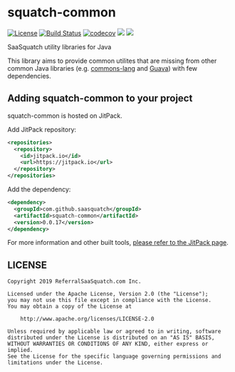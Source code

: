 # squatch-common

[![License](https://img.shields.io/badge/License-Apache%202.0-blue.svg)](https://opensource.org/licenses/Apache-2.0)
[![Build Status](https://travis-ci.org/saasquatch/squatch-common.svg?branch=master)](https://travis-ci.org/saasquatch/squatch-common)
[![codecov](https://codecov.io/gh/saasquatch/squatch-common/branch/master/graph/badge.svg)](https://codecov.io/gh/saasquatch/squatch-common)
[![](https://jitci.com/gh/saasquatch/squatch-common/svg)](https://jitci.com/gh/saasquatch/squatch-common)
[![](https://jitpack.io/v/saasquatch/squatch-common.svg)](https://jitpack.io/#saasquatch/squatch-common)

SaaSquatch utility libraries for Java

This library aims to provide common utilites that are missing from other common Java libraries (e.g. [commons-lang](https://commons.apache.org/proper/commons-lang/) and [Guava](https://github.com/google/guava)) with few dependencies.

## Adding squatch-common to your project

squatch-common is hosted on JitPack.

Add JitPack repository:

```xml
<repositories>
  <repository>
    <id>jitpack.io</id>
    <url>https://jitpack.io</url>
  </repository>
</repositories>
```

Add the dependency:

```xml
<dependency>
  <groupId>com.github.saasquatch</groupId>
  <artifactId>squatch-common</artifactId>
  <version>0.0.17</version>
</dependency>
```

For more information and other built tools, [please refer to the JitPack page](https://jitpack.io/#saasquatch/squatch-common).

## LICENSE

```
Copyright 2019 ReferralSaaSquatch.com Inc.

Licensed under the Apache License, Version 2.0 (the "License");
you may not use this file except in compliance with the License.
You may obtain a copy of the License at

    http://www.apache.org/licenses/LICENSE-2.0

Unless required by applicable law or agreed to in writing, software
distributed under the License is distributed on an "AS IS" BASIS,
WITHOUT WARRANTIES OR CONDITIONS OF ANY KIND, either express or implied.
See the License for the specific language governing permissions and
limitations under the License.
```
